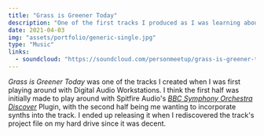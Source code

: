 ```yaml
---
title: "Grass is Greener Today"
description: "One of the first tracks I produced as I was learning about DAW's, published because it sounded good!"
date: 2021-04-03
img: "assets/portfolio/generic-single.jpg"
type: "Music"
links:
  - soundcloud: "https://soundcloud.com/personmeetup/grass-is-greener-today"
---
```


_Grass is Greener Today_ was one of the tracks I created when I was first playing around with Digital Audio Workstations. I think the first half was initially made to play around with Spitfire Audio's [_BBC Symphony Orchestra Discover_](https://www.spitfireaudio.com/shop/a-z/bbc-symphony-orchestra-discover/) Plugin, with the second half being me wanting to incorporate synths into the track. I ended up releasing it when I rediscovered the track's project file on my hard drive since it was decent.
